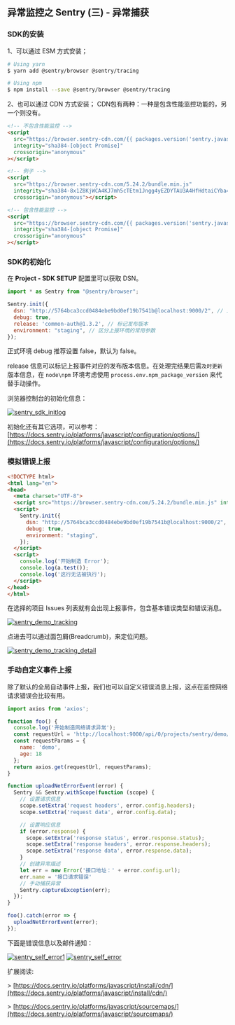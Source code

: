 ## 异常监控之 Sentry (三) - 异常捕获 
### SDK的安装

1、可以通过 ESM 方式安装；

``` bash
# Using yarn
$ yarn add @sentry/browser @sentry/tracing

# Using npm
$ npm install --save @sentry/browser @sentry/tracing
```

2、也可以通过 CDN 方式安装；
CDN包有两种：一种是包含性能监控功能的，另一个则没有。

``` html
<!-- 不包含性能监控 -->
<script
  src="https://browser.sentry-cdn.com/{{ packages.version('sentry.javascript.browser') }}/bundle.min.js"
  integrity="sha384-[object Promise]"
  crossorigin="anonymous"
></script>

<!-- 例子 -->
<script 
  src="https://browser.sentry-cdn.com/5.24.2/bundle.min.js" 
  integrity="sha384-8x1Z8KjWCA4KJ7mh5cTEtm1Jngg4yEZDYTAU3A4HfHdtaiCYba4cCuJDHQ3zc2Qe" 
  crossorigin="anonymous"></script>
```

``` html
<!-- 包含性能监控 -->
<script
  src="https://browser.sentry-cdn.com/{{ packages.version('sentry.javascript.browser') }}/bundle.tracing.min.js"
  integrity="sha384-[object Promise]"
  crossorigin="anonymous"
></script>
```

### SDK的初始化

在 **Project - SDK SETUP** 配置里可以获取 DSN。

``` javascript
import * as Sentry from "@sentry/browser";

Sentry.init({
  dsn: "http://5764bca3ccd0484ebe9bd0ef19b7541b@localhost:9000/2", // 上报的服务器源
  debug: true,
  release: 'common-auth@1.3.2', // 标记发布版本
  environment: "staging", // 区分上报环境的常用参数
});
```

正式环境 debug 推荐设置 false，默认为 false。

release 信息可以标记上报事件对应的发布版本信息。在处理完结果后需`及时更新`版本信息，在 `node\npm` 环境考虑使用 `process.env.npm_package_version` 来代替手动操作。

浏览器控制台的初始化信息：

[![sentry_sdk_initlog](sentry_sdk_initlog.png)](sentry_sdk_initlog.png)

初始化还有其它选项，可以参考：[https://docs.sentry.io/platforms/javascript/configuration/options/](https://docs.sentry.io/platforms/javascript/configuration/options/)

### 模拟错误上报

``` html
<!DOCTYPE html>
<html lang="en">
<head>
  <meta charset="UTF-8">
  <script src="https://browser.sentry-cdn.com/5.24.2/bundle.min.js" integrity="sha384-8x1Z8KjWCA4KJ7mh5cTEtm1Jngg4yEZDYTAU3A4HfHdtaiCYba4cCuJDHQ3zc2Qe" crossorigin="anonymous"></script>
  <script>
    Sentry.init({
      dsn: "http://5764bca3ccd0484ebe9bd0ef19b7541b@localhost:9000/2",
      debug: true,
      environment: "staging",
    });
  </script>
  <script>
    console.log('开始制造 Error');
    console.log(a.test());
    console.log('这行无法被执行');
  </script>
</head>
</html>
```

在选择的项目 Issues 列表就有会出现上报事件，包含基本错误类型和错误消息。

[![sentry_demo_tracking](sentry_demo_tracking.png)](sentry_demo_tracking.png)

点进去可以通过面包屑(Breadcrumb)，来定位问题。

[![sentry_demo_tracking_detail](sentry_demo_tracking_detail.png)](sentry_demo_tracking_detail.png)

### 手动自定义事件上报

除了默认的全局自动事件上报，我们也可以自定义错误消息上报，这点在监控网络请求错误会比较有用。

``` javascript
import axios from 'axios';

function foo() {
  console.log('开始制造网络请求异常');
  const requestUrl = 'http://localhost:9000/api/0/projects/sentry/demo/events/';
  const requestParams = {
    name: 'demo',
    age: 18
  };
  return axios.get(requestUrl, requestParams);
}

function uploadNetErrorEvent(error) {
  Sentry && Sentry.withScope(function (scope) {
    // 设置请求信息
    scope.setExtra('request headers', error.config.headers);
    scope.setExtra('request data', error.config.data);

    // 设置响应信息
    if (error.response) {
      scope.setExtra('response status', error.response.status);
      scope.setExtra('response headers', error.response.headers);
      scope.setExtra('response data', error.response.data);
    }
    // 创建异常描述
    let err = new Error('接口地址：' + error.config.url);
    err.name = '接口请求错误'
    // 手动捕获异常
    Sentry.captureException(err);
  });
}

foo().catch(error => {
  uploadNetErrorEvent(error);
});
```

下面是错误信息以及邮件通知：

[![sentry_self_error1](sentry_self_error1.png)](sentry_self_error1.png)
[![sentry_self_error](sentry_self_error.png)](sentry_self_error.png)

扩展阅读:

\> [https://docs.sentry.io/platforms/javascript/install/cdn/](https://docs.sentry.io/platforms/javascript/install/cdn/)

\> [https://docs.sentry.io/platforms/javascript/sourcemaps/](https://docs.sentry.io/platforms/javascript/sourcemaps/)
